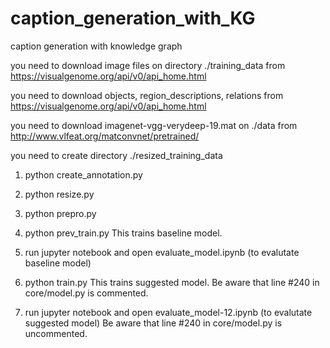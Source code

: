 # caption_generation_with_KG
caption generation with knowledge graph

you need to download image files on directory ./training_data from https://visualgenome.org/api/v0/api_home.html

you need to download objects, region_descriptions, relations from https://visualgenome.org/api/v0/api_home.html

you need to download imagenet-vgg-verydeep-19.mat on ./data from http://www.vlfeat.org/matconvnet/pretrained/

you need to create directory ./resized_training_data



1. python create_annotation.py
2. python resize.py
3. python prepro.py
4. python prev_train.py
	This trains baseline model.
5. run jupyter notebook and open evaluate_model.ipynb (to evalutate baseline model)

6. python train.py
	This trains suggested model.
	Be aware that line #240 in core/model.py is commented.
7. run jupyter notebook and open evaluate_model-12.ipynb (to evalutate suggested model)
	Be aware that line #240 in core/model.py is uncommented.
